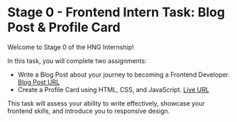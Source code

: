 # Stage 0 - Frontend Intern Task: Blog Post & Profile Card

Welcome to Stage 0 of the HNG Internship!

In this task, you will complete two assignments:

- Write a Blog Post about your journey to becoming a Frontend Developer.
[Blog Post URL](https://medium.com/@tonybnya/why-i-want-to-be-a-front-end-developer-and-how-hng-internship-will-help-me-achieve-my-goals-fce26a2b43c3)
- Create a Profile Card using HTML, CSS, and JavaScript.
[Live URL](https://tonybnya-hng12-profile-card.onrender.com/)

This task will assess your ability to write effectively, showcase your frontend skills, and introduce you to responsive design.
